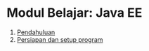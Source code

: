 # Modul Belajar: Java EE

1. [Pendahuluan](pendahuluan.md)
2. [Persiapan dan setup program](setup.md)